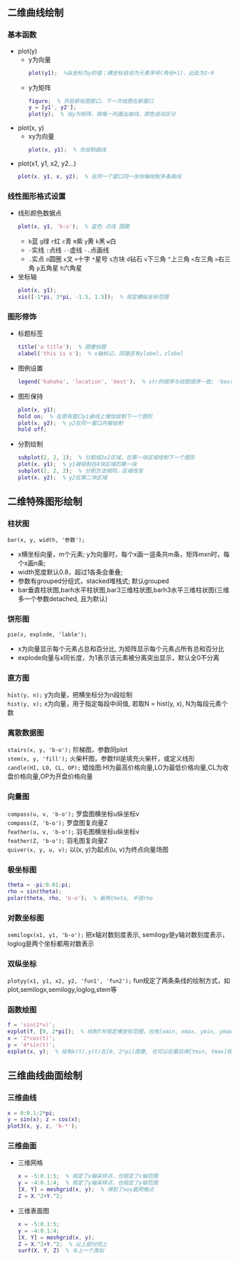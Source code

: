 ## 二维曲线绘制
### 基本函数
* plot(y)   
  - y为向量 
    ```matlab
    plot(y1);  %纵坐标为y的值；横坐标自动为元素序号(角标+1)，此处为1~9
    ```
  - y为矩阵
    ```matlab    
    figure;  % 开启新绘图窗口，下一次绘图在新窗口
    y = [y1', y2'];
    plot(y);  % 当y为矩阵，按每一列画出曲线，颜色自动区分
    ```
* plot(x, y)    
  - xy为向量   
    ```matlab
    plot(x, y1);  % 先绘制曲线
    ```   
* plot(x1, y1, x2, y2...)   
  ```matlab
  plot(x, y1, x, y2);  % 在同一个窗口同一坐标轴绘制多条曲线
  ```
### 线性图形格式设置    
* 线形颜色数据点   
  ```matlab
  plot(x, y1, 'b:o');  % 蓝色 点线 圆圈
  ```
  - `b`蓝  `g`绿  `r`红   `c`青  `m`紫   `y`黄  `k`黑  `w`白
  - `-`实线   `:`点线   `--`虚线  `-.`点画线
  - `.`实点  `o`圆圈  `x`叉   `+`十字  `*`星号  `s`方块   `d`钻石  `v`下三角  `^`上三角   `<`左三角  `>`右三角  `p`五角星  `h`六角星
* 坐标轴
  ```matlab
  plot(x, y1);
  xis([-1*pi, 3*pi, -1.5, 1.5]);  % 规定横纵坐标范围
  ```
### 图形修饰
* 标题标签
  ```matlab
  title('a title');  % 图像标题
  xlabel('this is x');  % x轴标记，同理还有ylabel，zlabel
  ```
* 图例设置
  ```matlab
  legend('hahaha', 'location', 'best');  % str的顺序与绘图顺序一致; 'best'指图例位置最佳化，还有其他位置
  ```
* 图形保持
  ```matlab
  plot(x, y1);
  hold on;  % 在原有窗口y1曲线上增加绘制下一个图形
  plot(x, y2);  % y2在同一窗口内被绘制 
  hold off;
  ```
* 分割绘制
  ```matlab
  subplot(2, 2, 1);  % 分割成2x2区域，在第一块区域绘制下一个图形
  plot(x, y1);  % y1被绘制在4块区域的第一块
  subplot(2, 2, 2);  % 分割方法相同，区域改变
  plot(x, y2);  % y2在第二块区域
  ```

## 二维特殊图形绘制
### 柱状图
`bar(x, y, width, '参数');`   
  - x横坐标向量，m个元素; y为向量时，每个x画一竖条共m条，矩阵mxn时，每个x画n条;
  - width宽度默认0.8，超过1各条会重叠;
  - 参数有grouped分组式，stacked堆栈式; 默认grouped
  - bar垂直柱状图,barh水平柱状图,bar3三维柱状图,barh3水平三维柱状图(三维多一个参数detached, 且为默认)
### 饼形图
`pie(x, explode, 'lable');`
  - x为向量显示每个元素占总和百分比, 为矩阵显示每个元素占所有总和百分比
  - explode向量与x同长度，为1表示该元素被分离突出显示，默认全0不分离
### 直方图
`hist(y, n);`   y为向量，把横坐标分为n段绘制    
`hist(y, x);`   x为向量，用于指定每段中间值, 若取N = hist(y, x), N为每段元素个数
### 离散数据图
`stairs(x, y, 'b-o');`  阶梯图，参数同plot   
`stem(x, y, 'fill');`  火柴杆图，参数fill是填充火柴杆，或定义线形    
`candle(HI, LO, CL, OP);`  蜡烛图:HI为最高价格向量,LO为最低价格向量,CL为收盘价格向量,OP为开盘价格向量    
### 向量图
`compass(u, v, 'b-o');`   罗盘图横坐标u纵坐标v    
`compass(Z, 'b-o');`   罗盘图复向量Z   
`feather(u, v, 'b-o');`   羽毛图横坐标u纵坐标v    
`feather(Z, 'b-o');`   羽毛图复向量Z   
`quiver(x, y, u, v);`   以(x, y)为起点(u, v)为终点向量场图    
### 极坐标图
```matlab
theta = -pi:0.01:pi;
rho = sin(theta);
polar(theta, rho, 'b-o');  % 极角theta, 半径rho
```
### 对数坐标图
`semilogx(x1, y1, 'b-o');`   把x轴对数刻度表示, semilogy是y轴对数刻度表示，loglog是两个坐标都用对数表示
### 双纵坐标
`plotyy(x1, y1, x2, y2, 'fun1', 'fun2');`   fun规定了两条条线的绘制方式，如plot,semilogx,semilogy,loglog,stem等
### 函数绘图
```matlab
f = 'sin(2*x)';
ezplot(f, [0, 2*pi]);  % 绘制f并规定横坐标范围，也有[xmin, xmax, ymin, ymax]
x = '2*cos(t)';
y = '4*sin(t)';
ezplot(x, y);  % 绘制x(t),y(t)在[0, 2*pi]图像, 也可以在最后用[tmin, tmax]规定t的范围
```

## 三维曲线曲面绘制
### 三维曲线
```matlab
x = 0:0.1:2*pi;
y = sin(x); z = cos(x);
plot3(x, y, z, 'b-*');
```
### 三维曲面
* 三维网格  
  ```matlab  
  x = -5:0.1:5;  % 规定了x轴采样点，也规定了x轴范围
  y = -4:0.1:4;  % 规定了y轴采样点，也规定了y轴范围
  [X, Y] = meshgrid(x, y);  % 得到了xoy面网格点
  Z = X.^2+Y.^2;
  ```
* 三维表面图 
  ```matlab    
  x = -5:0.1:5;  
  y = -4:0.1:4;
  [X, Y] = meshgrid(x, y);
  Z = X.^2+Y.^2;  % 以上部分同上
  surf(X, Y, Z)  % 与上一个类似
  ```
